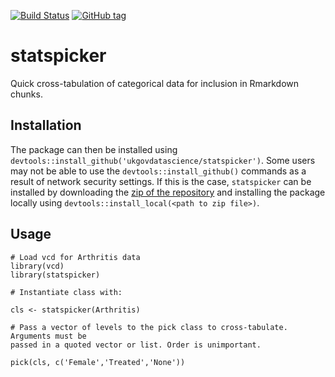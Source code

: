 [![Build Status](https://travis-ci.org/ukgovdatascience/statspicker.svg?branch=master)](https://travis-ci.org/ukgovdatascience/statspicker)
[![GitHub tag](https://img.shields.io/github/tag/ukgovdatascience/statspicker.svg)](https://github.com/ukgovdatascience/statspicker/releases)

# statspicker

Quick cross-tabulation of categorical data for inclusion in Rmarkdown chunks.

## Installation

The package can then be installed using `devtools::install_github('ukgovdatascience/statspicker')`. 
Some users may not be able to use the `devtools::install_github()` commands as a result of network security settings. 
If this is the case, `statspicker` can be installed by downloading the [zip of the repository](https://github.com/ukgovdatascience/statspicker/archive/master.zip) and installing the package locally using `devtools::install_local(<path to zip file>)`.

## Usage

``` 
# Load vcd for Arthritis data
library(vcd)
library(statspicker)

# Instantiate class with:

cls <- statspicker(Arthritis)

# Pass a vector of levels to the pick class to cross-tabulate. Arguments must be
passed in a quoted vector or list. Order is unimportant.

pick(cls, c('Female','Treated','None'))

```
